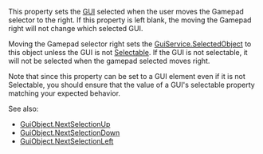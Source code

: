 This property sets the [GUI](https://create.roblox.com/docs/reference/engine/classes/GuiObject) selected when the user moves the
Gamepad selector to the right. If this property is left blank, the moving
the Gamepad right will not change which selected GUI.

Moving the Gamepad selector right sets the [GuiService.SelectedObject](https://create.roblox.com/docs/reference/engine/classes/GuiService#SelectedObject) to
this object unless the GUI is not [Selectable](https://create.roblox.com/docs/reference/engine/classes/GuiObject#Selectable). If
the GUI is not selectable, it will not be selected when the gamepad
selected moves right.

Note that since this property can be set to a GUI element even if it is
not Selectable, you should ensure that the value of a GUI's selectable
property matching your expected behavior.

See also:

- [GuiObject.NextSelectionUp](https://create.roblox.com/docs/reference/engine/classes/GuiObject#NextSelectionUp)
- [GuiObject.NextSelectionDown](https://create.roblox.com/docs/reference/engine/classes/GuiObject#NextSelectionDown)
- [GuiObject.NextSelectionLeft](https://create.roblox.com/docs/reference/engine/classes/GuiObject#NextSelectionLeft)